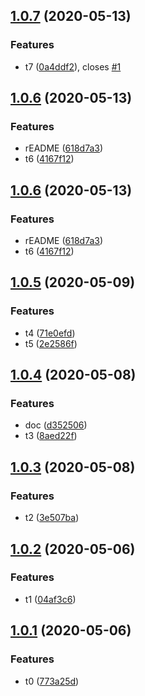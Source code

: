 ## [1.0.7](https://github.com/HuaTsai/ChangeLogTest/compare/v1.0.6...v1.0.7) (2020-05-13)


### Features

* t7 ([0a4ddf2](https://github.com/HuaTsai/ChangeLogTest/commit/0a4ddf20200db90287facdfa50befe38257708d0)), closes [#1](https://github.com/HuaTsai/ChangeLogTest/issues/1)



## [1.0.6](https://github.com/HuaTsai/ChangeLogTest/compare/v1.0.5...v1.0.6) (2020-05-13)


### Features

* rEADME ([618d7a3](https://github.com/HuaTsai/ChangeLogTest/commit/618d7a38d1879208020a8bb0c46f5d99cb7015cf))
* t6 ([4167f12](https://github.com/HuaTsai/ChangeLogTest/commit/4167f121e89e2d756ce9c8633e0ee80cae7893ce))



## [1.0.6](https://github.com/HuaTsai/ChangeLogTest/compare/v1.0.5...v1.0.6) (2020-05-13)


### Features

* rEADME ([618d7a3](https://github.com/HuaTsai/ChangeLogTest/commit/618d7a38d1879208020a8bb0c46f5d99cb7015cf))
* t6 ([4167f12](https://github.com/HuaTsai/ChangeLogTest/commit/4167f121e89e2d756ce9c8633e0ee80cae7893ce))



## [1.0.5](https://github.com/HuaTsai/ChangeLogTest/compare/v1.0.4...v1.0.5) (2020-05-09)


### Features

* t4 ([71e0efd](https://github.com/HuaTsai/ChangeLogTest/commit/71e0efdcdb088889adcc637da783d393efd54766))
* t5 ([2e2586f](https://github.com/HuaTsai/ChangeLogTest/commit/2e2586f670ed1b7f2d98be7465f3d9cb9d4cc558))



## [1.0.4](https://github.com/HuaTsai/ChangeLogTest/compare/v1.0.3...v1.0.4) (2020-05-08)


### Features

* doc ([d352506](https://github.com/HuaTsai/ChangeLogTest/commit/d3525064ae0c8ef67292053d65abd0c84411b038))
* t3 ([8aed22f](https://github.com/HuaTsai/ChangeLogTest/commit/8aed22f990a21a35a0aa345ce39dbe6d61d2725b))



## [1.0.3](https://github.com/HuaTsai/ChangeLogTest/compare/v1.0.2...v1.0.3) (2020-05-08)


### Features

* t2 ([3e507ba](https://github.com/HuaTsai/ChangeLogTest/commit/3e507bacb4d7ae364946b255cf628bc6d3e9d073))



## [1.0.2](https://github.com/HuaTsai/ChangeLogTest/compare/v1.0.1...v1.0.2) (2020-05-06)


### Features

* t1 ([04af3c6](https://github.com/HuaTsai/ChangeLogTest/commit/04af3c65ef763ece051945894eec2d331a068c07))



## [1.0.1](https://github.com/HuaTsai/ChangeLogTest/compare/773a25d6d4d7e5b3604e1686b8ecf38b9be042f3...v1.0.1) (2020-05-06)


### Features

* t0 ([773a25d](https://github.com/HuaTsai/ChangeLogTest/commit/773a25d6d4d7e5b3604e1686b8ecf38b9be042f3))



